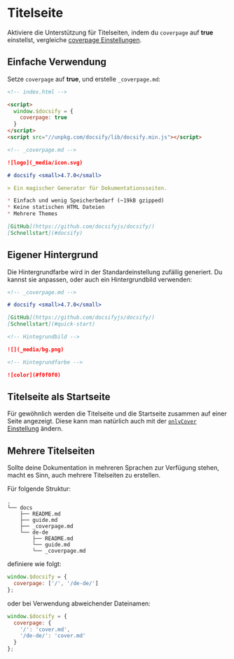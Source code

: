 # Titelseite

Aktiviere die Unterstützung für Titelseiten, indem du `coverpage` auf **true** einstellst, vergleiche [coverpage Einstellungen](configuration.md#coverpage).

## Einfache Verwendung

Setze `coverpage` auf **true**, und erstelle `_coverpage.md`:

```html
<!-- index.html -->

<script>
  window.$docsify = {
    coverpage: true
  }
</script>
<script src="//unpkg.com/docsify/lib/docsify.min.js"></script>
```

```markdown
<!-- _coverpage.md -->

![logo](_media/icon.svg)

# docsify <small>4.7.0</small>

> Ein magischer Generator für Dokumentationsseiten.

* Einfach und wenig Speicherbedarf (~19kB gzipped)
* Keine statischen HTML Dateien
* Mehrere Themes

[GitHub](https://github.com/docsifyjs/docsify/)
[Schnellstart](#docsify)
```

## Eigener Hintergrund

Die Hintergrundfarbe wird in der Standardeinstellung zufällig generiert.
Du kannst sie anpassen, oder auch ein Hintergrundbild verwenden:

```markdown
<!-- _coverpage.md -->

# docsify <small>4.7.0</small>

[GitHub](https://github.com/docsifyjs/docsify/)
[Schnellstart](#quick-start)

<!-- Hintegrundbild -->

![](_media/bg.png)

<!-- Hintegrundfarbe -->

![color](#f0f0f0)
```

## Titelseite als Startseite

Für gewöhnlich werden die Titelseite und die Startseite zusammen auf einer Seite angezeigt.
Diese kann man natürlich auch mit der [`onlyCover` Einstellung](de-de/configuration.md#onlycover) ändern.

## Mehrere Titelseiten

Sollte deine Dokumentation in mehreren Sprachen zur Verfügung stehen, macht es Sinn, auch mehrere Titelseiten zu erstellen.

Für folgende Struktur:

```text
.
└── docs
    ├── README.md
    ├── guide.md
    ├── _coverpage.md
    └── de-de
        ├── README.md
        └── guide.md
        └── _coverpage.md
```

definiere wie folgt:

```js
window.$docsify = {
  coverpage: ['/', '/de-de/']
};
```

oder bei Verwendung abweichender Dateinamen:

```js
window.$docsify = {
  coverpage: {
    '/': 'cover.md',
    '/de-de/': 'cover.md'
  }
};
```
